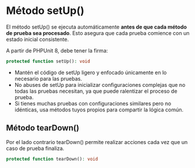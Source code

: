 # Método setUp()

El método setUp() se ejecuta automáticamente **antes de que cada método de prueba sea procesado**. Esto asegura que cada prueba comience con un estado inicial consistente.

A partir de PHPUnit 8, debe tener la firma:

```php
protected function setUp(): void
```

- Mantén el código de setUp ligero y enfocado únicamente en lo necesario para las pruebas.
- No abuses de setUp para inicializar configuraciones complejas que no todas las pruebas necesitan, ya que puede ralentizar el proceso de prueba.
- Si tienes muchas pruebas con configuraciones similares pero no idénticas, usa métodos tuyos propios para compartir la lógica común.

## Método tearDown()

Por el lado contrario tearDown() permite realizar acciones cada vez que un caso de prueba finaliza.

```php
protected function tearDown(): void
```
